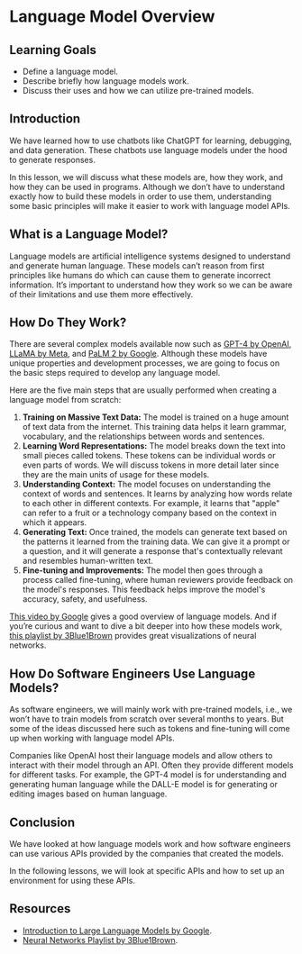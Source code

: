 # Language Model Overview

## Learning Goals

- Define a language model.
- Describe briefly how language models work.
- Discuss their uses and how we can utilize pre-trained models.

## Introduction

We have learned how to use chatbots like ChatGPT for learning, debugging, and
data generation. These chatbots use language models under the hood to generate
responses.

In this lesson, we will discuss what these models are, how they work, and how
they can be used in programs. Although we don’t have to understand exactly how
to build these models in order to use them, understanding some basic principles
will make it easier to work with language model APIs.

## What is a Language Model?

Language models are artificial intelligence systems designed to understand and
generate human language. These models can’t reason from first principles like
humans do which can cause them to generate incorrect information. It’s important
to understand how they work so we can be aware of their limitations and use them
more effectively.

## How Do They Work?

There are several complex models available now such as
[GPT-4 by OpenAI](https://openai.com/research/gpt-4),
[LLaMA by Meta](https://ai.facebook.com/blog/large-language-model-llama-meta-ai/),
and [PaLM 2 by Google](https://ai.google/discover/palm2/). Although these models
have unique properties and development processes, we are going to focus on the
basic steps required to develop any language model.

Here are the five main steps that are usually performed when creating a language
model from scratch:

1. **Training on Massive Text Data:** The model is trained on a huge amount of
   text data from the internet. This training data helps it learn grammar,
   vocabulary, and the relationships between words and sentences.
2. **Learning Word Representations:** The model breaks down the text into small
   pieces called tokens. These tokens can be individual words or even parts of
   words. We will discuss tokens in more detail later since they are the main
   units of usage for these models.
3. **Understanding Context:** The model focuses on understanding the context of
   words and sentences. It learns by analyzing how words relate to each other in
   different contexts. For example, it learns that "apple" can refer to a fruit
   or a technology company based on the context in which it appears.
4. **Generating Text:** Once trained, the models can generate text based on the
   patterns it learned from the training data. We can give it a prompt or a
   question, and it will generate a response that's contextually relevant and
   resembles human-written text.
5. **Fine-tuning and Improvements:** The model then goes through a process
   called fine-tuning, where human reviewers provide feedback on the model's
   responses. This feedback helps improve the model's accuracy, safety, and
   usefulness.

[This video by Google](https://youtu.be/zizonToFXDs) gives a good overview of
language models. And if you’re curious and want to dive a bit deeper into how
these models work,
[this playlist by 3Blue1Brown](https://youtube.com/playlist?list=PLZHQObOWTQDNU6R1_67000Dx_ZCJB-3pi)
provides great visualizations of neural networks.

## How Do Software Engineers Use Language Models?

As software engineers, we will mainly work with pre-trained models, i.e., we
won’t have to train models from scratch over several months to years. But some
of the ideas discussed here such as tokens and fine-tuning will come up when
working with language model APIs.

Companies like OpenAI host their language models and allow others to interact
with their model through an API. Often they provide different models for
different tasks. For example, the GPT-4 model is for understanding and
generating human language while the DALL-E model is for generating or editing
images based on human language.

## Conclusion

We have looked at how language models work and how software engineers can use
various APIs provided by the companies that created the models.

In the following lessons, we will look at specific APIs and how to set up an
environment for using these APIs.

## Resources

- [Introduction to Large Language Models by Google](https://youtu.be/zizonToFXDs).
- [Neural Networks Playlist by 3Blue1Brown](https://youtube.com/playlist?list=PLZHQObOWTQDNU6R1_67000Dx_ZCJB-3pi).
